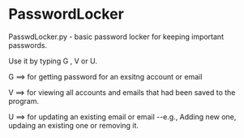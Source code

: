# PasswordLocker

PasswdLocker.py - basic password locker for keeping important passwords.

Use it by typing G , V or U.

G ==> for getting password for an exsitng account or email

V ==> for viewing all accounts and emails that had been saved to the program.

U ==> for updating an existing email or email --e.g., Adding new one, updaing an existing one or removing it.
